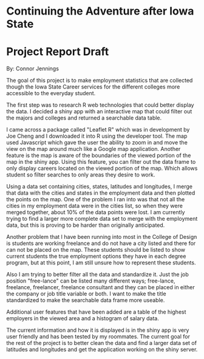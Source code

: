 Continuing the Adventure after Iowa State
========================================================
Project Report Draft
========================================================

By: Connor Jennings

The goal of this project is to make employment statistics that are collected though the Iowa State Career services for the different colleges more accessible to the everyday student.

The first step was to research R web technologies that could better display the data. I decided a shiny app with an interactive map that could filter out the majors and colleges and returned a searchable data table. 

I came across a package called "Leaflet R" which was in development by Joe Cheng and I downloaded it into R using the developer tool. The map used Javascript which gave the user the ability to zoom in and move the view on the map around much like a Google map application. Another feature is the map is aware of the boundaries of the viewed portion of the map in the shiny app. Using this feature, you can filter out the data frame to only display careers located on the viewed portion of the map. Which allows student so filter searches to only areas they desire to work.

Using a data set containing cities, states, latitudes and longitudes, I merge that data with the cities and states in the employment data and then plotted the points on the map. One of the problem I ran into was that not all the cities in my employment data were in the cities list, so when they were merged together, about 10% of the data points were lost. I am currently trying to find a larger more complete data set to merge with the employment data, but this is proving to be harder than originally anticipated.

Another problem that I have been running into most in the College of Design is students are working freelance and do not have a city listed and there for can not be placed on the map. These students should be listed to show current students the true employment options they have in each degree program, but at this point, I am still unsure how to represent these students. 

Also I am trying to better filter all the data and standardize it. Just the job position "free-lance" can be listed many different ways; free-lance, freelance, freelancer, freelance consultant and they can be placed in either the company or job title variable or both. I want to make the title standardized to make the searchable data frame more useable.

Additional user features that have been added are a table of the highest employers in the viewed area and a histogram of salary data. 

The current information and how it is displayed is in the shiny app is very user friendly and has been tested by my roommates. The current goal for the rest of the project is to better clean the data and find a larger data set of latitudes and longitudes and get the application working on the shiny server.


